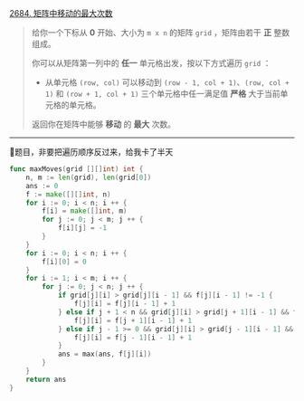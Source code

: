 [2684. 矩阵中移动的最大次数](https://leetcode.cn/problems/maximum-number-of-moves-in-a-grid/)

> 给你一个下标从 **0** 开始、大小为 `m x n` 的矩阵 `grid` ，矩阵由若干 **正** 整数组成。
>
> 你可以从矩阵第一列中的 **任一** 单元格出发，按以下方式遍历 `grid` ：
>
> - 从单元格 `(row, col)` 可以移动到 `(row - 1, col + 1)`、`(row, col + 1)` 和 `(row + 1, col + 1)` 三个单元格中任一满足值 **严格** 大于当前单元格的单元格。
>
> 返回你在矩阵中能够 **移动** 的 **最大** 次数。

---

💩题目，非要把遍历顺序反过来，给我卡了半天

```go
func maxMoves(grid [][]int) int {
    n, m := len(grid), len(grid[0])
    ans := 0
    f := make([][]int, n)
    for i := 0; i < n; i ++ {
        f[i] = make([]int, m)
        for j := 0; j < m; j ++ {
            f[i][j] = -1
        }
    }
    for i := 0; i < n; i ++ {
        f[i][0] = 0
    }
    for i := 1; i < m; i ++ {
        for j := 0; j < n; j ++ {
            if grid[j][i] > grid[j][i - 1] && f[j][i - 1] != -1 {
                f[j][i] = f[j][i - 1] + 1
            } else if j + 1 < n && grid[j][i] > grid[j + 1][i - 1] && f[j + 1][i - 1] != -1 {
                f[j][i] = f[j + 1][i - 1] + 1
            } else if j - 1 >= 0 && grid[j][i] > grid[j - 1][i - 1] && f[j - 1][i - 1] != -1 {
                f[j][i] = f[j - 1][i - 1] + 1
            }
            ans = max(ans, f[j][i])
        }
    }
    return ans
}
```



